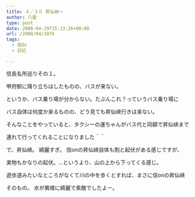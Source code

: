 ```yaml
---
title: ４／３０ 昇仙峡～
author: 八雲
type: post
date: 2008-04-29T15:13:26+00:00
url: /2008/04/1076
tags:
  - 信On
  - 日記

---
```

信長名所巡りその１。
  
甲府駅に降り立ちはしたものの、バスが来ない。
  
というか、バス乗り場が分からない。たぶんこれ？っていうバス乗り場に
  
バス自体は何度か来るものの、どう見ても昇仙峡行きは来ない。

そんなことをやっていると、タクシーの運ちゃんがバス代と同額で昇仙峡まで
  
連れて行ってくれることになりました＾＾

で、昇仙峡。 綺麗すぎ。 信onの昇仙峡自体も割と起伏がある感じですが、
  
実物もかなりの起伏。…というより、山の上から下ってくる感じ。
  
遊歩道みたいなところがなくて川の中を歩くとすれば、まさに信onの昇仙峡
  
そのもの。 水が異様に綺麗で素敵でしたよー。
